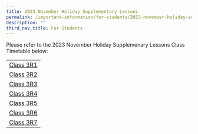 ```yaml
---
title: 2023 November Holiday Supplementary Lessons
permalink: /important-information/for-students/2023-november-holiday-supplementary-lessons/
description: ""
third_nav_title: For Students
---
```

Please refer to the 2023 November Holiday Supplemenary Lessons Class Timetable below:

|  |
|---|
| [Class 3R1](https://drive.google.com/file/d/1a3ESNyHMHqlg9T2Jq7nGQHzkv42el3b1/view?usp=share_link)
| [Class 3R2](https://drive.google.com/file/d/1TyFUtD-7iS2M7GqqSyx6PdOjp9XQWzvs/view?usp=share_link)
| [Class 3R3](https://drive.google.com/file/d/1VysN1lsjvx07WEyXZMVHIMVdyq0xkvyt/view?usp=share_link)
| [Class 3R4](https://drive.google.com/file/d/1mwyAGLKRYghpQF-Ef0ZTBfKAtauw17s_/view?usp=share_link)
| [Class 3R5](https://drive.google.com/file/d/1RhHqpADnJB60RJvYpKbjVQmY1hjrySvx/view?usp=share_link)
| [Class 3R6](https://drive.google.com/file/d/1JE6Vebo1CBRYGJwFSHucXenBMmL4kR9t/view?usp=share_link)
| [Class 3R7](https://drive.google.com/file/d/1ucMnNEBBY0cUT3kYOBGZbmhcFhWtXUl8/view?usp=share_link)

